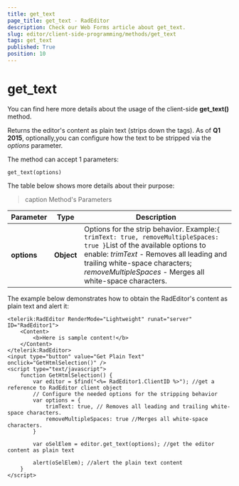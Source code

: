 ```yaml
---
title: get_text
page_title: get_text - RadEditor
description: Check our Web Forms article about get_text.
slug: editor/client-side-programming/methods/get_text
tags: get_text
published: True
position: 10
---
```


# get_text

You can find here more details about the usage of the client-side **get_text()** method.

Returns the editor's content as plain text (strips down the tags). As of **Q1 2015**, optionally,you can configure how the text to be stripped via the *options* parameter.

The method can accept 1 parameters:

`get_text(options)`

The table below shows more details about their purpose:

>caption Method's Parameters

| Parameter | Type | Description |
| ------ | ------ | ------ |
| **options** | **Object** |Options for the strip behavior. Example:`{ trimText: true, removeMultipleSpaces: true }`List of the available options to enable: *trimText* - Removes all leading and trailing white-space characters; *removeMultipleSpaces* - Merges all white-space characters.|

The example below demonstrates how to obtain the RadEditor's content as plain text and alert it:

````ASP.NET
<telerik:RadEditor RenderMode="Lightweight" runat="server" ID="RadEditor1">
	<Content>        
		<b>Here is sample content!</b>    
	</Content>
</telerik:RadEditor>
<input type="button" value="Get Plain Text" onclick="GetHtmlSelection()" />
<script type="text/javascript">
	function GetHtmlSelection() {
		var editor = $find("<%= RadEditor1.ClientID %>"); //get a reference to RadEditor client object
		// Configure the needed options for the stripping behavior
		var options = {
		    trimText: true, // Removes all leading and trailing white-space characters. 
		    removeMultipleSpaces: true //Merges all white-space characters. 
		}
		
		var oSelElem = editor.get_text(options); //get the editor content as plain text
		
		alert(oSelElem); //alert the plain text content
	}
</script>
````


